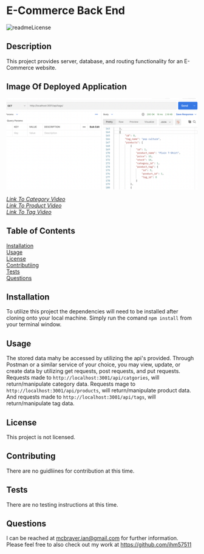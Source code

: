 # E-Commerce Back End  
  ![readmeLicense](https://img.shields.io/badge/license-none-red.svg)  
  ## Description  
  This project provides server, database, and routing functionality for an E-Commerce website.  
     
  ## Image Of Deployed Application
  ![E-Commerce Back End](images/ECom.png)  
       
    
  *[Link To Category Video]( https://drive.google.com/file/d/13jiGYt5D7CkrR2qJIuO_Yi5shgHDzOxX/view)*  
  *[Link To Product Video]( https://drive.google.com/file/d/1VCECNVCPCLVVSlMkGE5TFsRq5R981UUx/view)*  
  *[Link To Tag Video](https://drive.google.com/file/d/1EMPy4oxb9yeXS4dVECK9vhv5AU_pBKqI/view)*   
     
  ## Table of Contents   
  [Installation](##Installation)  
  [Usage](##Usage)  
  [License](##License)  
  [Contributiing](##Contributing)  
  [Tests](##Tests)  
  [Questions](##Questions)
    
  ## Installation  
  To utilize this project the dependencies will need to be installed after cloning onto your local machine. Simply run the comand `npm install` from your terminal window.  
  ## Usage  
  The stored data mahy be accessed by utilizing the api's provided. Through Postman or a similar service of your choice, you may view, update, or create data by utilizing get requests, post requests, and put requests. Requests made to `http://localhost:3001/api/catgories`, will return/manipulate category data. Requests mage to `http://localhost:3001/api/products`, will return/manipulate product data. And requests made to `http://localhost:3001/api/tags`, will return/manipulate tag data.
  ## License   
  This project is not licensed.    
  ## Contributing  
  There are no guidliines for contribution at this time.  
  ## Tests   
  There are no testing instructions at this time.  
  ## Questions  
  I can be reached at mcbrayer.ian@gmail.com for further information.  
  Please feel free to also check out my work at https://github.com/ihm57511
